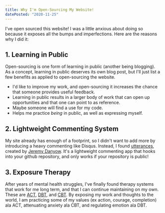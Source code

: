 ```yaml
---
title: Why I'm Open-Sourcing My Website!
datePosted: "2020-11-25"
---
```


I've open sourced this website! I was a little anxious about doing so because it exposes all the bumps and imperfections. Here are the reasons why I did it:

## 1. Learning in Public

Open-sourcing is one form of learning in public (another being blogging). As a concept, learning in public deserves its own blog post, but I'll just list a few benefits as applied to open-sourcing the website.

- I'd like to improve my work, and open-sourcing it increases the chance that someone provides useful feedback.
- Learning in public results in a larger body of work that can open up opportunities and that one can point to as reference. 
- Maybe someone will find a use for my code.
- Helps me practice *being* in public, as well as expressing myself.

## 2. Lightweight Commenting System

My site already has enough of a footprint, so I didn't want to add more by introducing a heavy commenting like Disqus. Instead, I found [utterances](https://utteranc.es/), created by [Jeremy Danyow](https://danyow.net/using-github-issues-for-blog-comments/). It's a lightweight commenting app that hooks into your github repository, and only works if your repository is public!

## 3. Exposure Therapy

After years of mental health struggles, I've finally found therapy systems that work for me long term, and that I can continue maintaining on my own. These are [ACT](https://en.wikipedia.org/wiki/Acceptance_and_commitment_therapy), [DBT](https://en.wikipedia.org/wiki/Dialectical_behavior_therapy), and [CBT](https://en.wikipedia.org/wiki/Cognitive_behavioral_therapy). By exposing my work and thoughts to the world, I am practicing some of my values (ex action, courage, completion) ala ACT, attenuating anxiety ala CBT, and regulating emotion ala DBT.


<div id="auxiliary-content">

</div>

